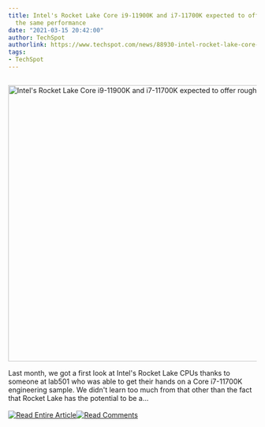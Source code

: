 ```yaml
---
title: Intel's Rocket Lake Core i9-11900K and i7-11700K expected to offer roughly
  the same performance
date: "2021-03-15 20:42:00"
author: TechSpot
authorlink: https://www.techspot.com/news/88930-intel-rocket-lake-core-i9-11900k-i7-11700k.html
tags:
- TechSpot
---
```

<a href="https://www.techspot.com/news/88930-intel-rocket-lake-core-i9-11900k-i7-11700k.html" target="_blank"><img src="https://static.techspot.com/images2/news/ts3_thumbs/2021/02/2021-02-13-ts3_thumbs-517.jpg" width="800" height="560" style="padding: 15px 0" title="Intel's Rocket Lake Core i9-11900K and i7-11700K expected to offer roughly the same performance" /></a><br />Last month, we got a first look at Intel's Rocket Lake CPUs thanks to someone at lab501 who was able to get their hands on a Core i7-11700K engineering sample. We didn't learn too much from that other than the fact that Rocket Lake has the potential to be a...<br /><br /><a href="https://www.techspot.com/news/88930-intel-rocket-lake-core-i9-11900k-i7-11700k.html"><img src="https://static.techspot.com/images/rss/rss_buttons_01.png" border="0" alt="Read Entire Article" /></a><a href="https://www.techspot.com/news/88930-intel-rocket-lake-core-i9-11900k-i7-11700k.html#comments"><img src="https://static.techspot.com/images/rss/rss_buttons_02.png" border="0" alt="Read Comments" /></a><br /><br />